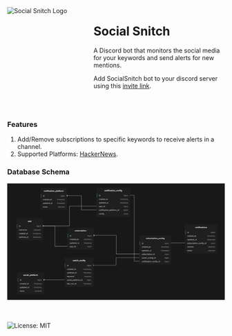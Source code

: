<img width="200" height="200" align="left" style="float: left;" alt="Social Snitch Logo" src="https://raw.githubusercontent.com/manojVivek/social-snitch/main/assets/logo/SocialSnitchSolid.png">  

# Social Snitch
A Discord bot that monitors the social media for your keywords and send alerts for new mentions.

Add SocialSnitch bot to your discord server using this [invite link](https://discord.com/api/oauth2/authorize?client_id=933643318930329640&permissions=2147485696&scope=applications.commands%20bot).

<br><br>
### Features
1. Add/Remove subscriptions to specific keywords to receive alerts in a channel.
2. Supported Platforms: [HackerNews](https://news.ycombinator.com/news).

### Database Schema
<img src="assets/schema-diagram.png" alt="Database schema diagram">


<br><br>
![License: MIT](https://img.shields.io/badge/License-MIT-blue.svg)



